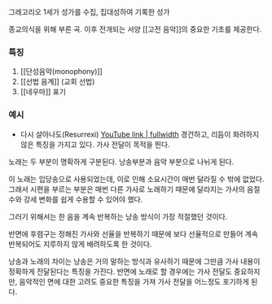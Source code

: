 
그레고리오 1세가 성가를 수집, 집대성하여 기록한 성가

종교의식을 위해 부른 곡. 이후 전개되는 서양 [[고전 음악]]의 중요한 기초를 제공한다. 

### 특징
1. [[단성음악(monophony)]] 
2. [[선법 음계]] (교회 선법)
3. [[네우마]] 표기


### 예시
+ 다시 살아나도(Resurrexi)
[YouTube link |  fullwidth](https://www.youtube.com/watch?v=LNstcQnf6vs)
경건하고, 리듬이 화려하지 않은 특징을 가지고 있다. 가사 전달이 목적을 띈다.

노래는 두 부분이 명확하게 구분된다.  낭송부분과 음악 부분으로 나뉘게 된다. 

이 노래는 입당송으로 사용되었는데, 이로 인해 소요시간이 매번 달라질 수 밖에 없었다. 그래서 시편을 부르는 부분은 매번 다른 가사로 노래하기 때문에 달라지는 가사의 음절수와 강세 변화를 쉽게 수용할 수 있어야 했다. 

그러기 위해서는 한 음을 계속 반복하는 낭송 방식이 가장 적절했던 것이다. 

반면에 후렴구는 정해진 가사와 선율을 반복하기 때문에 보다 선율적으로 만들어 계속 반복되어도 지루하지 않게 배려하도록 한 것이다. 

낭송과 노래의 차이는 낭송은 거의 말하는 방식과 유사하기 때문에 그만큼 가사 내용이 정확하게 전달된다는 특징을 가진다.  반면에 노래로 할 경우에는 가사 전달도 중요하지만, 음악적인 면에 대한 고려도 중요한 특징을 가져 가사 전달을 어느정도 포기하게 된다. 